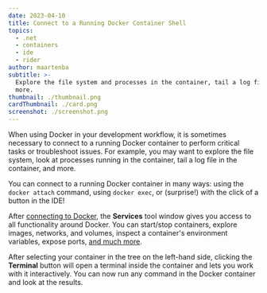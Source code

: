 ```yaml
---
date: 2023-04-10
title: Connect to a Running Docker Container Shell
topics:
  - .net
  - containers
  - ide
  - rider
author: maartenba
subtitle: >-
  Explore the file system and processes in the container, tail a log file, and
  more.
thumbnail: ./thumbnail.png
cardThumbnail: ./card.png
screenshot: ./screenshot.png
---
```


When using Docker in your development workflow, it is sometimes necessary to connect to a running Docker container to perform critical tasks or troubleshoot issues.
For example, you may want to explore the file system, look at processes running in the container, tail a log file in the container, and more.

You can connect to a running Docker container in many ways: using the `docker attach` command, using `docker exec`, or (surprise!) with the click of a button in the IDE!

After [connecting to Docker](https://www.jetbrains.com/help/rider/docker.html#connect_to_docker), the **Services** tool window gives you access to all functionality around Docker.
You can start/stop containers, explore images, networks, and volumes, inspect a container's environment variables, expose ports, [and much more](https://blog.jetbrains.com/dotnet/2019/05/21/containers-images-introduction-docker-rider/).

After selecting your container in the tree on the left-hand side, clicking the **Terminal** button will open a terminal inside the container and lets you work with it interactively.
You can now run any command in the Docker container and look at the results.

